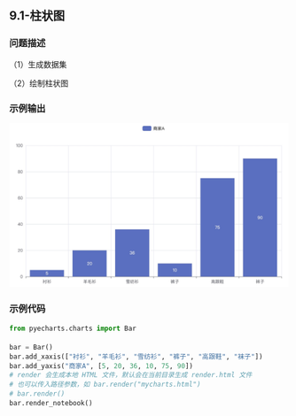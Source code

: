 ## 9.1-柱状图

### 问题描述

（1）生成数据集

（2）绘制柱状图

### 示例输出

<img src="https://github.com/jm199504/Python-Exercises/blob/master/9-%E7%BB%98%E5%88%B6%E5%9B%BE%E8%A1%A8%EF%BC%88pyecharts%EF%BC%89/9.1-%E6%9F%B1%E7%8A%B6%E5%9B%BE/Figure_1.jpg?raw=true" style="zoom:80%;" />

### 示例代码

```python
from pyecharts.charts import Bar

bar = Bar()
bar.add_xaxis(["衬衫", "羊毛衫", "雪纺衫", "裤子", "高跟鞋", "袜子"])
bar.add_yaxis("商家A", [5, 20, 36, 10, 75, 90])
# render 会生成本地 HTML 文件，默认会在当前目录生成 render.html 文件
# 也可以传入路径参数，如 bar.render("mycharts.html")
# bar.render()
bar.render_notebook()

```